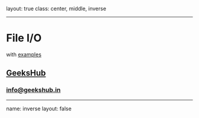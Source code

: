 layout: true
class: center, middle, inverse

---

# File I/O
with [examples](examples/fileio.ipynb)
## [GeeksHub](http://www.geekshub.in)
### [info@geekshub.in](mailto:info@geekshub.in)

---

name: inverse
layout: false